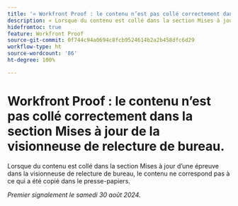 ```yaml
---
title: '« Workfront Proof : le contenu n’est pas collé correctement dans la section Mises à jour de la visionneuse de relecture de bureau. »'
description: « Lorsque du contenu est collé dans la section Mises à jour d’une épreuve dans la visionneuse de relecture de bureau, le contenu ne correspond pas à ce qui a été copié dans le presse-papiers. »
hidefromtoc: true
feature: Workfront Proof
source-git-commit: 0f744c94a0694c8fcb9524614b2a2b458dfc6d29
workflow-type: ht
source-wordcount: '86'
ht-degree: 100%

---
```


# Workfront Proof : le contenu n’est pas collé correctement dans la section Mises à jour de la visionneuse de relecture de bureau.

Lorsque du contenu est collé dans la section Mises à jour d’une épreuve dans la visionneuse de relecture de bureau, le contenu ne correspond pas à ce qui a été copié dans le presse-papiers.

_Premier signalement le samedi 30 août 2024._
